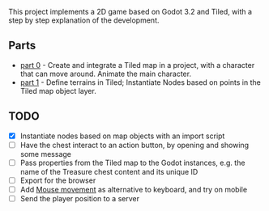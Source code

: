 This project implements a 2D game based on Godot 3.2 and Tiled, with a step by step explanation of the development.

## Parts
* [part 0](tutorial/part00.md) - Create and integrate a Tiled map in a project, with a character that can move around. Animate the main character.
* [part 1](tutorial/part01.md) - Define terrains in Tiled; Instantiate Nodes based on points in the Tiled map object layer.

## TODO
- [x] Instantiate nodes based on map objects with an import script
- [ ] Have the chest interact to an action button, by opening and showing some message
- [ ] Pass properties from the Tiled map to the Godot instances, e.g. the name of the Treasure chest content and its unique ID
- [ ] Export for the browser
- [ ] Add [Mouse movement](https://www.davidepesce.com/2019/10/14/godot-tutorial-5-1-dragging-player-with-mouse/) as alternative to keyboard, and try on mobile
- [ ] Send the player position to a server
